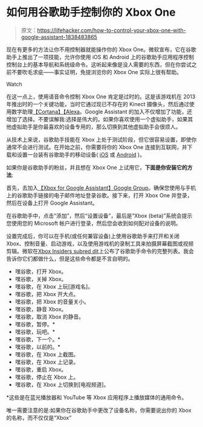# 如何用谷歌助手控制你的 Xbox One

> 原文：<https://lifehacker.com/how-to-control-your-xbox-one-with-google-assistant-1838483865>

现在有更多的方法让你不用控制器就能操作你的 Xbox One。微软宣布，它在谷歌助手上推出了一项技能，允许你使用 iOS 和 Android 上的谷歌助手应用程序控制控制台上的基本导航和系统级命令。这听起来像是没人需要的东西，但在你尝试之前不要吹毛求疵——事实证明，免提浏览你的 Xbox One 实际上很有帮助。

Watch

在这一点上，使用语音命令控制 Xbox One 肯定是过时的。这是该游戏机在 2013 年推出时的一个关键功能，当时它通过现已不存在的 Kinect 摄像头，然后通过使用数字助理[【Cortana】](https://support.xbox.com/en-US/xbox-one/voice-and-digital-assistants/set-up-cortana-as-a-digital-assistant-for-xbox-one)[【Alexa](https://support.xbox.com/en-US/xbox-one/voice-and-digital-assistants/set-up-alexa-as-digital-assistant-xbox-one)。Google Assistant 的加入不仅增加了功能，还增加了选择。不要误解我:选择是伟大的。如果你喜欢使用一个虚拟助手，如果其他虚拟助手是你最喜欢的设备专用的，那么切换到其他虚拟助手会很烦人。

从技术上来说，谷歌助手技能在 Xbox 上处于测试阶段，但它很容易设置，即使你通常不会进行测试。在开始之前，你需要将你的 Xbox One 连接到互联网，并下载和设置一台装有谷歌助手的移动设备( [iOS](https://apps.apple.com/us/app/google-assistant/id1220976145) 或 [Android](https://play.google.com/store/apps/details?id=com.google.android.apps.googleassistant&hl=en_US) )。

如果你是谷歌助手的粉丝，并且想在 Xbox One 上试用它，**下面是你安装它的方法**:

首先，去加入[【Xbox for Google Assistant】Google Group](https://groups.google.com/forum/#!forum/xbox-action-beta)。确保您使用与手机上的谷歌助手链接的电子邮件地址登录谷歌。接下来，打开 Xbox One 并登录，然后在设备上打开 Google Assistant。

在谷歌助手中，点击“添加”，然后“设置设备”，最后是“Xbox (beta)”系统会提示您使用您的 Microsoft 帐户进行登录，然后您会收到如何配对设备的说明。

设置完成后，你可以在手机(或任何兼容设备)上使用谷歌助手来打开和关闭 Xbox、控制音量、启动游戏，以及使用游戏机的录制工具来拍摄屏幕截图或视频剪辑。微软在[Xbox Insiders subred dit](https://www.reddit.com/r/xboxinsiders/comments/d9jcjf/get_started_with_xbox_for_google_assistant/)上公布了谷歌助手命令的完整列表。我会告诉你它们都做什么，但是这些命令都是不言自明的。

*   嘿谷歌，打开 Xbox。
*   嘿谷歌，关掉 Xbox。
*   嘿谷歌，在 Xbox 上玩[游戏名]。
*   嘿谷歌，把 Xbox 开大点。
*   嘿谷歌，把 Xbox 的音量关小。
*   嘿谷歌，静音 Xbox。
*   嘿谷歌，取消 Xbox 的静音。
*   嘿谷歌，暂停。*
*   嘿谷歌，玩吧。*
*   嘿谷歌，下一个。*
*   嘿谷歌，以前的。*
*   嘿谷歌，在 Xbox 上截图。
*   嘿谷歌，在 Xbox 上记录。
*   嘿谷歌，重启 Xbox。
*   嘿谷歌，停止在 Xbox 上。
*   嘿谷歌，在 Xbox 上切换到[电视频道]。

*这些是在蓝光播放器和 YouTube 等 Xbox 应用程序上播放媒体的通用命令。

唯一需要注意的是:如果你在谷歌助手中更改了设备名称，你需要说出你的 Xbox 的名称，而不仅仅是“Xbox”